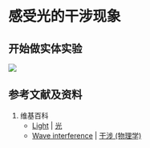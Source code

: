 # 感受光的干涉现象

## 开始做实体实验

![](/images/光/干涉与衍射/感受光的干涉现象/1a1.jpg)

## 参考文献及资料

1. 维基百科
	- [Light](https://en.wikipedia.org/wiki/Light) | [光](https://zh.wikipedia.org/wiki/光) 
	- [Wave interference](https://en.wikipedia.org/wiki/Wave_interference) | [干涉 (物理学)](https://zh.wikipedia.org/wiki/%E5%B9%B2%E6%B6%89_(%E7%89%A9%E7%90%86%E5%AD%A6)) 